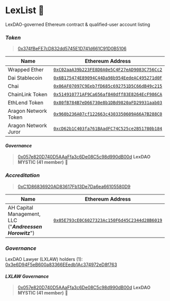 # LexList 📜
LexDAO-governed Ethereum contract & qualified-user account listing

### *Token* 
> [0x374fBeFE7cD832dd5745E1D741d661C91D0B5106](https://etherscan.io/address/0x374fBeFE7cD832dd5745E1D741d661C91D0B5106/code#code)

| Name | Ethereum Address | 
|----------|:-------------:| 
| Wrapped Ether | [`0xC02aaA39b223FE8D0A0e5C4F27eAD9083C756Cc2`](https://etherscan.io/address/0xC02aaA39b223FE8D0A0e5C4F27eAD9083C756Cc2) | 
| Dai Stablecoin | [`0x6B175474E89094C44Da98b954EedeAC495271d0F`](https://etherscan.io/address/0x6B175474E89094C44Da98b954EedeAC495271d0F) | 
| Chai | [`0x06AF07097C9Eeb7fD685c692751D5C66dB49c215`](https://etherscan.io/address/0x06AF07097C9Eeb7fD685c692751D5C66dB49c215) | 
| ChainLink Token | [`0x514910771AF9Ca656af840dff83E8264EcF986CA`](https://etherscan.io/address/0x514910771AF9Ca656af840dff83E8264EcF986CA) | 
| EthLend Token | [`0x80fB784B7eD66730e8b1DBd9820aFD29931aab03`](https://etherscan.io/address/0x80fB784B7eD66730e8b1DBd9820aFD29931aab03) | 
| Aragon Network Token | [`0x960b236A07cf122663c4303350609A66A7B288C0`](https://etherscan.io/address/0x960b236A07cf122663c4303350609A66A7B288C0) | 
| Aragon Network Juror | [`0xcD62b1C403fa761BAadFC74C525ce2B51780b184`](https://etherscan.io/address/0xcD62b1C403fa761BAadFC74C525ce2B51780b184) | 

#### *Governance*
> [0x057e820D740D5AAaFfa3c6De08C5c98d990dB00d](https://etherscan.io/address/0x057e820D740D5AAaFfa3c6De08C5c98d990dB00d) **LexDAO MYSTIC (41 member)** 🧙

### *Accreditation* 
> [0xC1D86836920AD83617Fb13De7Da6ea66105580D9](https://etherscan.io/address/0xC1D86836920AD83617Fb13De7Da6ea66105580D9/code#code)

| Name | Ethereum Address | 
|----------|:-------------:| 
| AH Capital Management, LLC ("***Andreessen Horowitz***") | [`0x05E793cE0C6027323Ac150F6d45C2344d28B6019`](https://etherscan.io/address/0x05E793cE0C6027323Ac150F6d45C2344d28B6019) | 

### *Governance*

LexDAO Lawyer (LXLAW) holders (1): [0x3e6D94F5eB600a83366EEedb1Ac374972eD8f763](https://etherscan.io/address/0x3e6D94F5eB600a83366EEedb1Ac374972eD8f763#code)

#### *LXLAW Governance*
> [0x057e820D740D5AAaFfa3c6De08C5c98d990dB00d](https://etherscan.io/address/0x057e820D740D5AAaFfa3c6De08C5c98d990dB00d) **LexDAO MYSTIC (41 member)** 🧙
